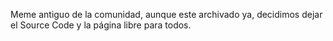 Meme antiguo de la comunidad, aunque este archivado ya, decidimos dejar el Source Code y la página libre para todos.

